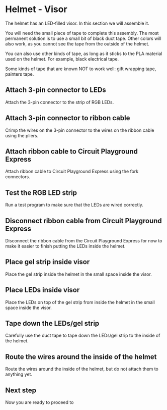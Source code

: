 # Helmet - Visor

The helmet has an LED-filled visor. In this section we will assemble it.

You will need the small piece of tape to complete this assembly. The most permanent solution is to use a small bit of black duct tape. Other colors will also work, as you cannot see the tape from the outside of the helmet.

You can also use other kinds of tape, as long as it sticks to the PLA material used on the helmet. For example, black electrical tape.

Some kinds of tape that are known NOT to work well: gift wrapping tape, painters tape.

## Attach 3-pin connector to LEDs

Attach the 3-pin connector to the strip of RGB LEDs.

## Attach 3-pin connector to ribbon cable

Crimp the wires on the 3-pin connector to the wires on the ribbon cable using the pliers.

## Attach ribbon cable to Circuit Playground Express

Attach ribbon cable to Circuit Playground Express using the fork connectors.

## Test the RGB LED strip

Run a test program to make sure that the LEDs are wired correctly.

## Disconnect ribbon cable from Circuit Playground Express

Disconnect the ribbon cable from the Circuit Playground Express for now to make it easier to finish putting the LEDs inside the helmet.

## Place gel strip inside visor

Place the gel strip inside the helmet in the small space inside the visor.

## Place LEDs inside visor

Place the LEDs on top of the gel strip from inside the helmet in the small space inside the visor.

## Tape down the LEDs/gel strip

Carefully use the duct tape to tape down the LEDs/gel strip to the inside of the helmet.

## Route the wires around the inside of the helmet

Route the wires around the inside of the helmet, but do not attach them to anything yet.

## Next step

Now you are ready to proceed to 
